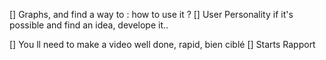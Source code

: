 
[] Graphs, and find a way to : how to use it ? 
[] User Personality if it's possible and find an idea, develope it..

[] You ll need to make a video well done, rapid, bien ciblé
[] Starts Rapport